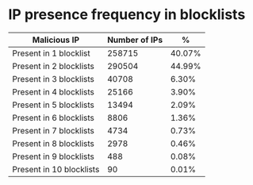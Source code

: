 # IP presence frequency in blocklists
| Malicious IP | Number of IPs | % |
|----|----|----|
| Present in 1 blocklist | 258715 | 40.07% |
| Present in 2 blocklists | 290504 | 44.99% |
| Present in 3 blocklists | 40708 | 6.30% |
| Present in 4 blocklists | 25166 | 3.90% |
| Present in 5 blocklists | 13494 | 2.09% |
| Present in 6 blocklists | 8806 | 1.36% |
| Present in 7 blocklists | 4734 | 0.73% |
| Present in 8 blocklists | 2978 | 0.46% |
| Present in 9 blocklists | 488 | 0.08% |
| Present in 10 blocklists | 90 | 0.01% |
